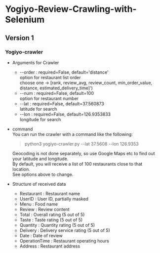 # Yogiyo-Review-Crawling-with-Selenium

## Version 1 

### Yogiyo-crawler

- Arguments for Crawler  
    - --order : required=False, default='distance'  
    option for restaurant list order  
    choose one -> [rank, review_avg, review_count, min_order_value, distance, estimated_delivery_time]')
    - --num : required=False, default=100  
    option for restaurant number
    - --lat : required=False, default=37.560873  
    latitude for search
    - --lon : required=False, default=126.9353833  
    longitude for search


- command  
    You can run the crawler with a command like the following:
    > python3 yogiyo-crawler.py --lat 37.5608 --lon 126.9353

    Geocoding is not done separately, so use Google Maps etc to find out your latitude and longitude.  
    By default, you will receive a list of 100 restaurants close to that location.  
    See options above to change.


- Structure of received data

    - Restaurant : Restaurant name
    - UserID : User ID, partially masked
    - Menu : Food name
    - Review : Review content
    - Total : Overall rating (5 out of 5)
    - Taste : Taste rating (5 out of 5)
    - Quantity : Quantity rating (5 out of 5)
    - Delivery : Delivery service rating (5 out of 5)
    - Date : Date of review
    - OperationTime : Restaurant operating hours
    - Address : Restaurant address

